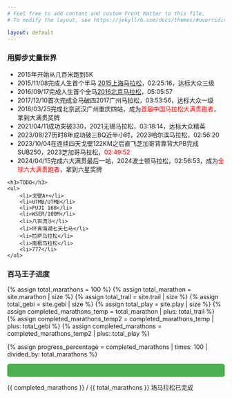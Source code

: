 ```yaml
---
# Feel free to add content and custom Front Matter to this file.
# To modify the layout, see https://jekyllrb.com/docs/themes/#overriding-theme-defaults

layout: default
---
```

  <main>
    <h3>用脚步丈量世界</h3>
    <ul>
        <li>2015年开始从几百米跑到5K</li>
        <li>2015/11/08完成人生首个半马 <a href="/marathon/2015上海马拉松.html">2015上海马拉松</a>，02:25:16，达标大众三级</li>
        <li>2016/09/17完成人生首个全马<a href="/marathon/2016北京马拉松.html">2016北京马拉松</a>，05:05:57</li>
        <li>2017/12/10首次完成全马破四2017广州马拉松，03:53:56，达标大众一级</li>
        <li>2018/03/25完成北京武汉广州重庆四站，成为<span style="color:red;">首届中国马拉松大满贯跑者</span>，拿到大满贯奖牌</li>
        <li>2021/04/11成功突破330，2021无锡马拉松，03:18:14，达标大众精英</li>
        <li>2023/08/27历时8年成功破三BQ近半小时，2023哈尔滨马拉松，02:56:20</li>
        <li>2023/10/04在连续四天戈壁122KM之后直飞芝加哥背靠背大PB完成SUB250，2023芝加哥马拉松，<span style="color:red;">02:49:52</span></li>
        <li>2024/04/15完成六大满贯最后一站，2024波士顿马拉松，02:56:53，成为<span style="color:red;">全球六大满贯跑者</span>，拿到六星奖牌</li>
    </ul>

    <h3>TODO</h3>
    <ul>
        <li>戈壁A+</li>
        <li>UTMB/UTMB</li>
        <li>FUJI 168</li>
        <li>WSER/100M</li>
        <li>八百流沙</li>
        <li>环青海湖七天七马</li>
        <li>拉萨马拉松</li>
        <li>南极马拉松</li>
        <li>777</li>
    </ul>
  </main>


<h3>百马王子进度</h3>

{% assign total_marathons = 100 %}
{% assign total_marathon = site.marathon | size %}
{% assign total_trail = site.trail | size %}
{% assign total_gebi = site.gebi | size %}
{% assign total_play = site.play | size %}
{% assign completed_marathons_temp = total_marathon | plus: total_trail %}
{% assign completed_marathons_temp2 = completed_marathons_temp | plus: total_gebi %}
{% assign completed_marathons = completed_marathons_temp2 | plus: total_play %}

{% assign progress_percentage = completed_marathons | times: 100 | divided_by: total_marathons %}

<div class="progress-bar-container" style="width: 100%; background-color: #f3f3f3; border-radius: 5px; overflow: hidden;">
  <div class="progress-bar" style="width: {{ progress_percentage }}%; height: 30px; background-color: #4caf50;"></div>
</div>
<p>{{ completed_marathons }} / {{ total_marathons }} 场马拉松已完成</p>